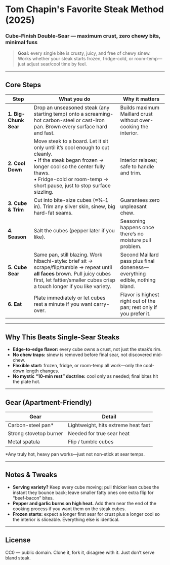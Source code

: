 # Tom Chapin's Favorite Steak Method (2025)
### Cube-Finish Double-Sear — maximum crust, zero chewy bits, minimal fuss

> **Goal:** every single bite is crusty, juicy, and free of chewy sinew.  
> Works whether your steak starts frozen, fridge-cold, or room-temp—just adjust sear/cool time by feel.

---

## Core Steps

| Step | What you do | Why it matters |
|------|-------------|----------------|
| **1. Big-Chunk Sear** | Drop an unseasoned steak (any starting temp) onto a screaming-hot carbon-steel or cast-iron pan. Brown every surface hard and fast. | Builds maximum Maillard crust without over-cooking the interior. |
| **2. Cool Down** | Move steak to a board. Let it sit only until it’s cool enough to cut cleanly. <br>• If the steak began frozen → longer cool so the center fully thaws. <br>• Fridge-cold or room-temp → short pause, just to stop surface sizzling. | Interior relaxes; safe to handle and trim. |
| **3. Cube & Trim** | Cut into bite-size cubes (≈¾–1 in). Trim any silver skin, sinew, big hard-fat seams. | Guarantees zero unpleasant chew. |
| **4. Season** | Salt the cubes (pepper later if you like). | Seasoning happens once there’s no moisture pull problem. |
| **5. Cube Sear** | Same pan, still blazing. Work hibachi-style: brief sit → scrape/flip/tumble → repeat until **all faces** brown. Pull juicy cubes first, let fattier/smaller cubes crisp a touch longer if you like variety. | Second Maillard pass plus final doneness—everything edible, nothing bland. |
| **6. Eat** | Plate immediately or let cubes rest a minute if you want carry-over. | Flavor is highest right out of the pan; rest only if you prefer it. |

---

## Why This Beats Single-Sear Steaks

- **Edge-to-edge flavor:** every cube owns a crust, not just the steak’s rim.  
- **No chew traps:** sinew is removed before final sear, not discovered mid-chew.  
- **Flexible start:** frozen, fridge, or room-temp all work—only the cool-down length changes.  
- **No mystic “10-min rest” doctrine:** cool only as needed; final bites hit the plate hot.

---

## Gear (Apartment-Friendly)

| Gear                | Detail                                   |
|---------------------|------------------------------------------|
| Carbon-steel pan\*  | Lightweight, hits extreme heat fast      |
| Strong stovetop burner | Needed for true sear heat            |
| Metal spatula       | Flip / tumble cubes                      |

\*Any truly hot, heavy pan works—just not non-stick at sear temps.

---

## Notes & Tweaks

* **Serving variety?** Keep every cube moving; pull thicker lean cubes the instant they bounce back; leave smaller fatty ones one extra flip for “beef-bacon” bites.  
* **Pepper and garlic burns on high heat.** Add them near the end of the cooking process if you want them on the steak cubes.  
* **Frozen starts:** expect a longer first sear for crust plus a longer cool so the interior is sliceable. Everything else is identical.

---

## License
CC0 — public domain. Clone it, fork it, disagree with it. Just don’t serve bland steak.
